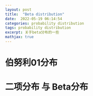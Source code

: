 ```yaml
---
layout: post
title:  "Beta distribution"
date:  2022-05-19 06:14:54
categories: probability distribution
tags: probability distribution
excerpt: 关于beta分布的一些
mathjax: true
---
```


# 伯努利01分布

# 二项分布 与 Beta分布
